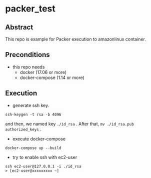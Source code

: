 # packer_test

## Abstract
This repo is example for Packer execution to amazonlinux container. 

## Preconditions
* this repo needs
    * docker (17.06 or more)
    * docker-compose (1.14 or more)

## Execution

* generate ssh key.

```
ssh-keygen -t rsa -b 4096
```

and then, we named key `./id_rsa` . 
After that, `mv ./id_rsa.pub authorized_keys` .

* execute docker-compose

```
docker-compose up --build
```

* try to enable ssh with ec2-user

```
ssh ec2-user@127.0.0.1 -i ./id_rsa
> [ec2-user@xxxxxxxxx ~]
```